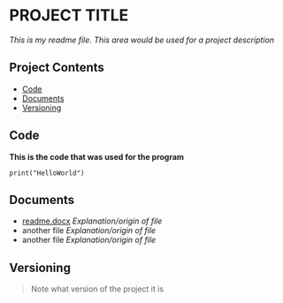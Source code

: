# PROJECT TITLE
*This is my readme file. This area would be used for a project description*
## Project Contents
- [Code](#code)
- [Documents](#Documents)
- [Versioning](#Versioning)
## Code
**This is the code that was used for the program**

`print("HelloWorld")`
## Documents 
- [readme.docx](https://github.com/ashlynyoungg/Hello-World/files/9668927/readme.docx)
*Explanation/origin of file*
- another file
*Explanation/origin of file*
- another file
*Explanation/origin of file*

## Versioning
> Note what version of the project it is
